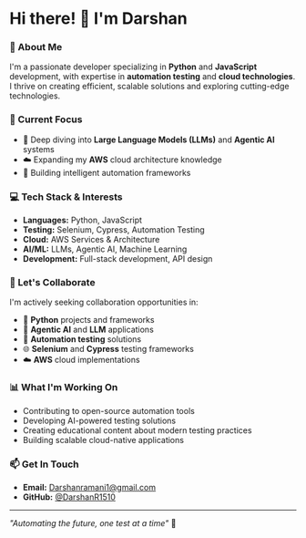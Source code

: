 # Hi there! 👋 I'm Darshan

### 🚀 About Me
I'm a passionate developer specializing in **Python** and **JavaScript** development, with expertise in **automation testing** and **cloud technologies**. I thrive on creating efficient, scalable solutions and exploring cutting-edge technologies.

### 🎯 Current Focus
- 🔬 Deep diving into **Large Language Models (LLMs)** and **Agentic AI** systems
- ☁️ Expanding my **AWS** cloud architecture knowledge
- 🤖 Building intelligent automation frameworks

### 💻 Tech Stack & Interests
- **Languages:** Python, JavaScript
- **Testing:** Selenium, Cypress, Automation Testing
- **Cloud:** AWS Services & Architecture
- **AI/ML:** LLMs, Agentic AI, Machine Learning
- **Development:** Full-stack development, API design

### 🤝 Let's Collaborate
I'm actively seeking collaboration opportunities in:
- 🐍 **Python** projects and frameworks
- 🤖 **Agentic AI** and **LLM** applications
- 🧪 **Automation testing** solutions
- 🌐 **Selenium** and **Cypress** testing frameworks
- ☁️ **AWS** cloud implementations

### 📊 What I'm Working On
- Contributing to open-source automation tools
- Developing AI-powered testing solutions
- Creating educational content about modern testing practices
- Building scalable cloud-native applications

### 📫 Get In Touch
- **Email:** [Darshanramani1@gmail.com](mailto:Darshanramani1@gmail.com)
- **GitHub:** [@DarshanR1510](https://github.com/DarshanR1510)

---

*"Automating the future, one test at a time"* 🎯

<!---
DarshanR1510/DarshanR1510 is a ✨ special ✨ repository because its `README.md` (this file) appears on your GitHub profile.
You can click the Preview link to take a look at your changes.
--->

